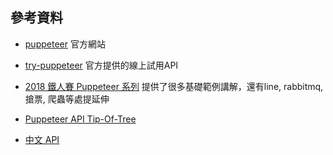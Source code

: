 ## 參考資料
* [puppeteer](https://github.com/GoogleChrome/puppeteer)
	官方網站
* [try-puppeteer](https://try-puppeteer.appspot.com/)
	官方提供的線上試用API
* [2018 鐵人賽 Puppeteer 系列](https://ithelp.ithome.com.tw/users/20103438/ironman/1508)
	提供了很多基礎範例講解，還有line, rabbitmq, 搶票, 爬蟲等處提延伸

* [Puppeteer API Tip-Of-Tree](https://github.com/GoogleChrome/puppeteer/blob/master/docs/api.md)

* [中文 API](https://zhaoqize.github.io/puppeteer-api-zh_CN/#?product=Puppeteer&version=v1.11.0&show=outline)